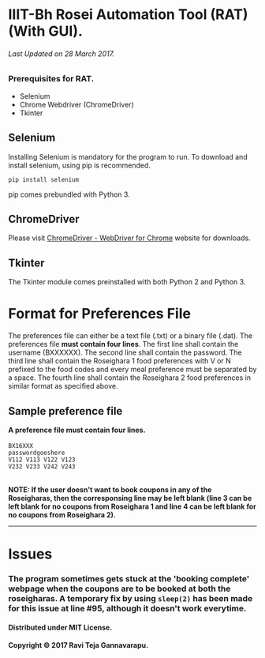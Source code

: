 # IIIT-Bh Rosei Automation Tool (RAT) (With GUI).
###### Last Updated on 28 March 2017.

### Prerequisites for RAT.
* Selenium
* Chrome Webdriver (ChromeDriver)
* Tkinter

## Selenium
Installing Selenium is mandatory for the program to run. To download and install selenium, using pip is recommended.

`pip install selenium`

pip comes prebundled with Python 3.

## ChromeDriver
Please visit [ChromeDriver - WebDriver for Chrome](https://sites.google.com/a/chromium.org/chromedriver/) website for downloads.

## Tkinter
The Tkinter module comes preinstalled with both Python 2 and Python 3.

# Format for Preferences File
The preferences file can either be a text file (.txt) or a binary file (.dat). The preferences file **must contain four lines**. The first line shall contain the username (BXXXXXX). The second line shall contain the password. The third line shall contain the Roseighara 1 food preferences with V or N prefixed to the food codes and every meal preference must be separated by a space. The fourth line shall contain the Roseighara 2 food preferences in similar format as specified above.

## Sample preference file
**A preference file must contain four lines.**<br /><br />
`BX16XXX`<br />
`passwordgoeshere`<br />
`V112 V113 V122 V123`<br />
`V232 V233 V242 V243`<br /><br />

**NOTE: If the user doesn't want to book coupons in any of the Roseigharas, then the corresponsing line may be left blank (line 3 can be left blank for no coupons from Roseighara 1 and line 4 can be left blank for no coupons from Roseighara 2).**
***

# Issues
### The program sometimes gets stuck at the 'booking complete' webpage when the coupons are to be booked at both the roseigharas. A temporary fix by using `sleep(2)` has been made for this issue at line #95, although it doesn't work everytime.

#### Distributed under MIT License.
#### Copyright © 2017 Ravi Teja Gannavarapu.
